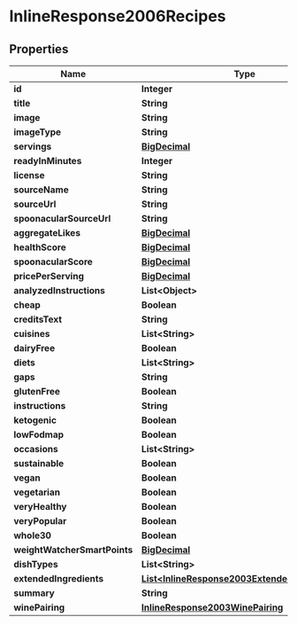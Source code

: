 

# InlineResponse2006Recipes

## Properties

Name | Type | Description | Notes
------------ | ------------- | ------------- | -------------
**id** | **Integer** |  | 
**title** | **String** |  | 
**image** | **String** |  | 
**imageType** | **String** |  | 
**servings** | [**BigDecimal**](BigDecimal.md) |  | 
**readyInMinutes** | **Integer** |  | 
**license** | **String** |  | 
**sourceName** | **String** |  | 
**sourceUrl** | **String** |  | 
**spoonacularSourceUrl** | **String** |  | 
**aggregateLikes** | [**BigDecimal**](BigDecimal.md) |  | 
**healthScore** | [**BigDecimal**](BigDecimal.md) |  | 
**spoonacularScore** | [**BigDecimal**](BigDecimal.md) |  | 
**pricePerServing** | [**BigDecimal**](BigDecimal.md) |  | 
**analyzedInstructions** | **List&lt;Object&gt;** |  |  [optional]
**cheap** | **Boolean** |  | 
**creditsText** | **String** |  | 
**cuisines** | **List&lt;String&gt;** |  |  [optional]
**dairyFree** | **Boolean** |  | 
**diets** | **List&lt;String&gt;** |  |  [optional]
**gaps** | **String** |  | 
**glutenFree** | **Boolean** |  | 
**instructions** | **String** |  | 
**ketogenic** | **Boolean** |  | 
**lowFodmap** | **Boolean** |  | 
**occasions** | **List&lt;String&gt;** |  |  [optional]
**sustainable** | **Boolean** |  | 
**vegan** | **Boolean** |  | 
**vegetarian** | **Boolean** |  | 
**veryHealthy** | **Boolean** |  | 
**veryPopular** | **Boolean** |  | 
**whole30** | **Boolean** |  | 
**weightWatcherSmartPoints** | [**BigDecimal**](BigDecimal.md) |  | 
**dishTypes** | **List&lt;String&gt;** |  |  [optional]
**extendedIngredients** | [**List&lt;InlineResponse2003ExtendedIngredients&gt;**](InlineResponse2003ExtendedIngredients.md) |  |  [optional]
**summary** | **String** |  | 
**winePairing** | [**InlineResponse2003WinePairing**](InlineResponse2003WinePairing.md) |  |  [optional]





